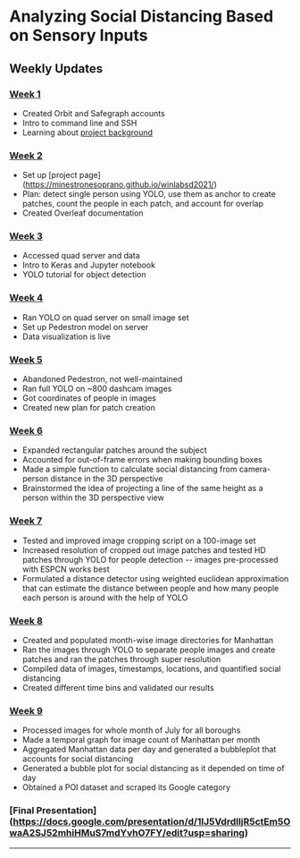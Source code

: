 # Analyzing Social Distancing Based on Sensory Inputs
<h2>Weekly Updates</h2>

### [Week 1](https://docs.google.com/presentation/d/10ShJHYYFKcQgGqVLqGvah1pI3n8cUgC-pHTAbpTq5bU/edit?usp=sharing)

* Created Orbit and Safegraph accounts
* Intro to command line and SSH
* Learning about [project background](https://dl.acm.org/doi/pdf/10.1145/3417991)

### [Week 2](https://docs.google.com/presentation/d/1BQxArk1C2sRHngOjus9_ZxEkWO5-X4jzyPZdKtqA9M0/edit#slide=id.gdf5cfffc92_2_0)

* Set up [project page] (https://minestronesoprano.github.io/winlabsd2021/)
* Plan: detect single person using YOLO, use them as anchor to create patches, count the people in each patch, and account for overlap
* Created Overleaf documentation

### [Week 3](https://docs.google.com/presentation/d/1iC-iT_pJ0wLGpHe-jpq336eBVQtAhqbGP4ktapv_ZIM/edit?usp=sharing) 

* Accessed quad server and data
* Intro to Keras and Jupyter notebook
* YOLO tutorial for object detection

### [Week 4](https://docs.google.com/presentation/d/1Oem8g_Sa2jdCDE677N2vLKdRGkU70E-g_ZYWBtIVHio/edit#slide=id.ge0c48ac287_0_0) 

* Ran YOLO on quad server on small image set
* Set up Pedestron model on server
* Data visualization is live

### [Week 5](https://docs.google.com/presentation/d/1aMaNLTRuP8yg_G7ZaASCPXCzR2NJFCF0wWpVe4Htq1s/edit#slide=id.ge0c48ac287_0_8)

* Abandoned Pedestron, not well-maintained
* Ran full YOLO on ~800 dashcam images
* Got coordinates of people in images
* Created new plan for patch creation

### [Week 6](https://docs.google.com/presentation/d/1L_Y9ebGH6Eh2lV5zaIPwBvrQBcG91oZZQFBg30Iqz7Y/edit?usp=sharing)

* Expanded rectangular patches around the subject
* Accounted for out-of-frame errors when making bounding boxes
* Made a simple function to calculate social distancing from camera-person distance in the 3D perspective
* Brainstormed the idea of projecting a line of the same height as a person within the 3D perspective view

### [Week 7](https://docs.google.com/presentation/d/1mUUeUaShCxW-Fm66W5QrSoKZiaxzdamT2c7Ni0zyQHM/edit?usp=sharing)
* Tested and improved image cropping script on a 100-image set
* Increased resolution of cropped out image patches and tested HD patches through YOLO for people detection -- images pre-processed with ESPCN works best
* Formulated a distance detector using weighted euclidean approximation that can estimate the distance between people and how many people each person is around with the help of YOLO

### [Week 8](https://docs.google.com/presentation/d/1sxaUvzb8Z18OYT1ZFd_HudDcpWQN6w8dhFUv-rN7oBI/edit?usp=sharing)
* Created and populated month-wise image directories for Manhattan
* Ran the images through YOLO to separate people images and create patches and ran the patches through super resolution 
* Compiled data of images, timestamps, locations, and quantified social distancing
* Created different time bins and validated our results

### [Week 9](https://docs.google.com/presentation/d/18DIcUvgcpOQKyfX-tceZOX1Pz7mrIY2b_BipZatWpKI/edit?usp=sharing)
* Processed images for whole month of July for all boroughs
* Made a temporal graph for image count of Manhattan per month
* Aggregated Manhattan data per day and generated a bubbleplot that accounts for social distancing
* Generated a bubble plot for social distancing as it depended on time of day
* Obtained a POI dataset and scraped its Google category

### [Final Presentation] (https://docs.google.com/presentation/d/1lJ5VdrdlljR5ctEm5OwaA2SJ52mhiHMuS7mdYvhO7FY/edit?usp=sharing)
  
____

